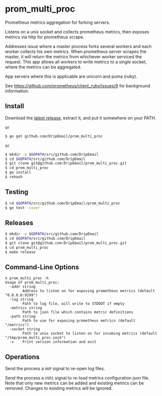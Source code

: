 # prom_multi_proc

Prometheus metrics aggregation for forking servers.

Listens on a unix socket and collects prometheus metrics, then exposes metrics via http
for prometheus scrape.

Addresses issue where a master process forks several workers and each worker collects
his own metrics. When prometheus server scrapes the master, it will return the metrics
from whichever worker serviced the request. This app allows all workers to write
metrics to a single socket, where the metrics can be aggregated.

App servers where this is applicable are unicorn and puma (ruby).

See https://github.com/prometheus/client_ruby/issues/9
for background information.

## Install

Download the [latest release](https://github.com/DripEmail/prom_multi_proc/releases), extract it,
and put it somewhere on your PATH.

or

```sh
$ go get github.com/DripEmail/prom_multi_proc
```

or

```sh
$ mkdir -p $GOPATH/src/github.com/DripEmail
$ cd $GOPATH/src/github.com/DripEmail
$ git clone git@github.com:DripEmail/prom_multi_proc.git
$ cd prom_multi_proc
$ go install
$ rehash
```

## Testing

```sh
$ cd $GOPATH/src/github.com/DripEmail/prom_multi_proc
$ go test -cover
```

## Releases

```sh
$ mkdir -p $GOPATH/src/github.com/DripEmail
$ cd $GOPATH/src/github.com/DripEmail
$ git clone git@github.com:DripEmail/prom_multi_proc.git
$ cd prom_multi_proc
$ make release
```

## Command-Line Options

```
λ prom_multi_proc -h
Usage of prom_multi_proc:
  -addr string
        Address to listen on for exposing prometheus metrics (default "0.0.0.0:9299")
  -log string
        Path to log file, will write to STDOUT if empty
  -metrics string
        Path to json file which contains metric definitions
  -path string
        Path to use for exposing prometheus metrics (default "/metrics")
  -socket string
        Path to unix socket to listen on for incoming metrics (default "/tmp/prom_multi_proc.sock")
  -v    Print version information and exit
```

## Operations

Send the process a `HUP` signal to re-open log files.

Send the process a `USR1` signal to re-load metrics configuration json file.
Note that only new metrics can be added and existing metrics can be removed.
Changes to existing metrics will be ignored.
